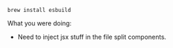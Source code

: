 ```
brew install esbuild
```


What you were doing:
- Need to inject jsx stuff in the file split components.

